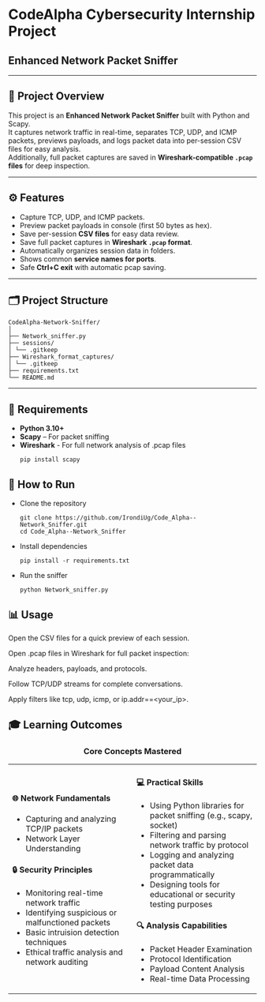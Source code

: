 # CodeAlpha Cybersecurity Internship Project
## Enhanced Network Packet Sniffer

---

## 📌 Project Overview
This project is an **Enhanced Network Packet Sniffer** built with Python and Scapy.  
It captures network traffic in real-time, separates TCP, UDP, and ICMP packets, previews payloads, and logs packet data into per-session CSV files for easy analysis.  
Additionally, full packet captures are saved in **Wireshark-compatible `.pcap` files** for deep inspection.

---

## ⚙ Features
- Capture TCP, UDP, and ICMP packets.
- Preview packet payloads in console (first 50 bytes as hex).
- Save per-session **CSV files** for easy data review.
- Save full packet captures in **Wireshark `.pcap` format**.
- Automatically organizes session data in folders.
- Shows common **service names for ports**.
- Safe **Ctrl+C exit** with automatic pcap saving.

---

## 🗂 Project Structure
```
CodeAlpha-Network-Sniffer/
│
├── Network_sniffer.py
├── sessions/
│ └── .gitkeep
├── Wireshark_format_captures/
│ └── .gitkeep
├── requirements.txt
└── README.md
```

---

## 📝 Requirements

- **Python 3.10+**
- **Scapy** – For packet sniffing
- **Wireshark** - For full network analysis of .pcap files
  ```bash
  pip install scapy
  ```

## 🚀 How to Run
- Clone the repository
  ```
  git clone https://github.com/IrondiUg/Code_Alpha--Network_Sniffer.git
  cd Code_Alpha--Network_Sniffer
  ```
- Install dependencies
    ```
    pip install -r requirements.txt
  ```
- Run the sniffer
    ```
    python Network_sniffer.py
  ```
## 📊 Usage

Open the CSV files for a quick preview of each session.

Open .pcap files in Wireshark for full packet inspection:

Analyze headers, payloads, and protocols.

Follow TCP/UDP streams for complete conversations.

Apply filters like tcp, udp, icmp, or ip.addr==<your_ip>.


## 🎓 Learning Outcomes

<div align="center">

### **Core Concepts Mastered**

</div>

<table>
<tr>
<td width="50%">

#### 🌐 **Network Fundamentals**
- Capturing and analyzing TCP/IP packets
- Network Layer Understanding

#### 🔒 **Security Principles**
- Monitoring real-time network traffic
- Identifying suspicious or malfunctioned packets
- Basic intruision detection techniques
- Ethical traffic analysis and network auditing

</td>
<td width="50%">

#### 💻 **Practical Skills**
- Using Python libraries for packet sniffing (e.g., scapy, socket)
- Filtering and parsing network traffic by protocol
- Logging and analyzing packet data programmatically
- Designing tools for educational or security testing purposes

#### 🔍 **Analysis Capabilities**
- Packet Header Examination
- Protocol Identification
- Payload Content Analysis
- Real-time Data Processing

</td>
</tr>
</table>

